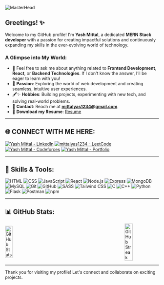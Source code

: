 ![MasterHead](https://user-images.githubusercontent.com/74038190/225813708-98b745f2-7d22-48cf-9150-083f1b00d6c9.gif)
## Greetings! ✨

Welcome to my GitHub profile! I'm **Yash Mittal**, a dedicated **MERN Stack developer** with a passion for creating impactful solutions and continuously expanding my skills in the ever-evolving world of technology.

### A Glimpse into My World:

- 💬 Feel free to ask me about anything related to **Frontend Development**, **React**, or **Backend Technologies**. If I don't know the answer, I’ll be eager to learn with you!
- 🔄 **Passion**: Exploring the world of web development and creating seamless, intuitive user experiences.
- 🖋✨ **Hobbies**: Building projects, experimenting with new tech, and solving real-world problems.
- 📧 **Contact**: Reach me at **mittalyas1234@gmail.com**.
- 📄 **Download my Resume**: [Resume](https://drive.google.com/file/d/1l3N8SquiAf7y901VxRkJfcwkosI4AmKa/view?usp=sharing)

---

## 🌐 CONNECT WITH ME HERE:
<p align="left">
<a href="https://www.linkedin.com/in/yash-mittal-433307251/" target="blank"><img align="center" src="https://img.shields.io/badge/LinkedIn-0077B5?style=for-the-badge&logo=linkedin&logoColor=white" alt="Yash Mittal - LinkedIn" /></a>
<a href="https://leetcode.com/u/mittalyas1234/" target="blank"><img align="center" src="https://img.shields.io/badge/-LeetCode-FFA116?style=for-the-badge&logo=LeetCode&logoColor=black" alt="mittalyas1234 - LeetCode" /></a>
<a href="https://codeforces.com/profile/mittalyas1234" target="blank"><img align="center" src="https://img.shields.io/badge/Codeforces-%23000000.svg?style=for-the-badge&logo=codeforces&logoColor=white" alt="Yash Mittal - Codeforces" /></a>
<a href="https://yashmittal10.vercel.app/" target="blank"><img align="center" src="https://img.shields.io/badge/Portfolio-%23000000.svg?style=for-the-badge&logo=firefox&logoColor=#FF7139" alt="Yash Mittal - Portfolio" /></a>
</p>


---

## 🚀 Skills & Tools:
<p align="left" margin-bottom="2rem">
  
  <img src="https://img.shields.io/badge/HTML-%23E34F26?style=for-the-badge&logo=html5&logoColor=white" alt="HTML" />
  <img src="https://img.shields.io/badge/CSS-%231572B6?style=for-the-badge&logo=css3&logoColor=white" alt="CSS" />
  <img src="https://img.shields.io/badge/JavaScript-%23F7DF1E?style=for-the-badge&logo=javascript&logoColor=black" alt="JavaScript" />
  <img src="https://img.shields.io/badge/React-%2361DAFB?style=for-the-badge&logo=react&logoColor=black" alt="React" />
  <img src="https://img.shields.io/badge/Node.js-%23339933?style=for-the-badge&logo=node.js&logoColor=white" alt="Node.js" />
  <img src="https://img.shields.io/badge/Express-%23000000?style=for-the-badge&logo=express&logoColor=white" alt="Express" />
  <img src="https://img.shields.io/badge/MongoDB-%2347A248?style=for-the-badge&logo=mongodb&logoColor=white" alt="MongoDB" />
  <img src="https://img.shields.io/badge/MySQL-%234479A1?style=for-the-badge&logo=mysql&logoColor=white" alt="MySQL" />
  <img src="https://img.shields.io/badge/Git-%23F1502F?style=for-the-badge&logo=git&logoColor=white" alt="Git" />
  <img src="https://img.shields.io/badge/GitHub-%23121011?style=for-the-badge&logo=github&logoColor=white" alt="GitHub" />
  <img src="https://img.shields.io/badge/SASS-%23CC6699?style=for-the-badge&logo=sass&logoColor=white" alt="SASS" />
  <img src="https://img.shields.io/badge/TailwindCSS-%2338B2AC?style=for-the-badge&logo=tailwindcss&logoColor=white" alt="Tailwind CSS" />
  <img src="https://img.shields.io/badge/C-%2300599C?style=for-the-badge&logo=c&logoColor=white" alt="C" />
  <img src="https://img.shields.io/badge/C++-%2300599C?style=for-the-badge&logo=cplusplus&logoColor=white" alt="C++" />
  <img src="https://img.shields.io/badge/Python-%2314354C?style=for-the-badge&logo=python&logoColor=white" alt="Python" />
  <img src="https://img.shields.io/badge/Flask-%23000000?style=for-the-badge&logo=flask&logoColor=white" alt="Flask" />
  <img src="https://img.shields.io/badge/Postman-%23FF6C37?style=for-the-badge&logo=postman&logoColor=white" alt="Postman" />
  <img src="https://img.shields.io/badge/npm-%23CB3837?style=for-the-badge&logo=npm&logoColor=white" alt="npm" />
  
</p>



---

## 📊 GitHub Stats:

<div style="display: flex; justify-content: space-between; align-items: center; gap: 10px;">
  <a href="https://github.com/geekyash10">
    <img src="https://github-readme-stats.vercel.app/api?username=geekyash10&show_icons=true&locale=en" alt="GitHub Stats" style="width: 48%; height: auto;" />
  </a>
  <a href="https://github.com/geekyash10">
    <img src="https://github-readme-streak-stats.herokuapp.com/?user=geekyash10&" alt="GitHub Streak" style="width: 48%; height: auto;" />
  </a>
</div>


---

Thank you for visiting my profile! Let's connect and collaborate on exciting projects.



